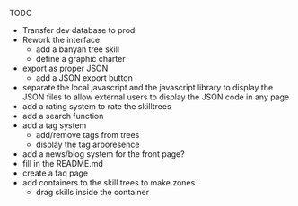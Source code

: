 TODO


- Transfer dev database to prod
- Rework the interface
	- add a banyan tree skill
	- define a graphic charter
- export as proper JSON
	- add a JSON export button
- separate the local javascript and the javascript library to display the JSON files to allow external users to display the JSON code in any page
- add a rating system to rate the skilltrees
- add a search function
- add a tag system
	- add/remove tags from trees
	- display the tag arboresence
- add a news/blog system for the front page?
- fill in the README.md
- create a faq page
- add containers to the skill trees to make zones
	- drag skills inside the container


